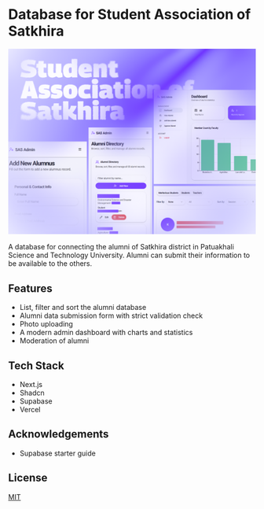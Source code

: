 
# Database for Student Association of Satkhira

![Poster](./public/poster.png)

A database for connecting the alumni of Satkhira district in Patuakhali Science and Technology University. Alumni can submit their information to be available to the others.

## Features

- List, filter and sort the alumni database
- Alumni data submission form with strict validation check
- Photo uploading
- A modern admin dashboard with charts and statistics
- Moderation of alumni

## Tech Stack

- Next.js
- Shadcn
- Supabase
- Vercel

## Acknowledgements

- Supabase starter guide

## License

[MIT](https://choosealicense.com/licenses/mit/)
